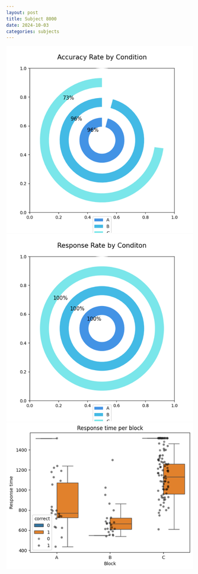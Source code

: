 ```yaml
---
layout: post
title: Subject 8000
date: 2024-10-03
categories: subjects
---
```


![](data/8000/run-2/8000_accuracy_rate.png)
![](data/8000/run-2/8000_response_rate.png)
![](data/8000/run-2/8000_rt.png)
